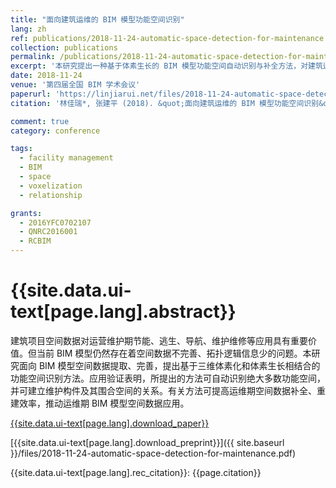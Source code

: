 ```yaml
---
title: "面向建筑运维的 BIM 模型功能空间识别"
lang: zh
ref: publications/2018-11-24-automatic-space-detection-for-maintenance
collection: publications
permalink: /publications/2018-11-24-automatic-space-detection-for-maintenance
excerpt: '本研究提出一种基于体素生长的 BIM 模型功能空间自动识别与补全方法，对建筑运维具有重要价值'
date: 2018-11-24
venue: '第四届全国 BIM 学术会议'
paperurl: 'https://linjiarui.net/files/2018-11-24-automatic-space-detection-for-maintenance.pdf'
citation: '林佳瑞*, 张建平 (2018). &quot;面向建筑运维的 BIM 模型功能空间识别&quot; <i>第四届全国 BIM 学术会议论文集</i>. 289-293. 中国建筑工业出版社. 中国, 合肥.'

comment: true
category: conference

tags: 
  - facility management
  - BIM
  - space
  - voxelization
  - relationship

grants:
  - 2016YFC0702107
  - QNRC2016001
  - RCBIM
---
```



{{site.data.ui-text[page.lang].abstract}}
====

建筑项目空间数据对运营维护期节能、逃生、导航、维护维修等应用具有重要价值。但当前 BIM 模型仍然存在着空间数据不完善、拓扑逻辑信息少的问题。本研究面向 BIM 模型空间数据提取、完善，提出基于三维体素化和体素生长相结合的功能空间识别方法。应用验证表明，所提出的方法可自动识别绝大多数功能空间，并可建立维护构件及其围合空间的关系。有关方法可提高运维期空间数据补全、重建效率，推动运维期 BIM 模型空间数据应用。

[{{site.data.ui-text[page.lang].download_paper}}](http://kns.cnki.net/KCMS/detail/detail.aspx?dbcode=CPFD&dbname=CPFDLAST2019&filename=JGCB201811001059&v=MTA1MjhUbmpxcXhkRWVNT1VLcmlmWnU5dkh5bmxVN3pLSmw0UUx5ckliTEc0SDluTnJvOUZaZXNLQlJOS3VoZGhuajk4)

[{{site.data.ui-text[page.lang].download_preprint}}]({{ site.baseurl }}/files/2018-11-24-automatic-space-detection-for-maintenance.pdf)

{{site.data.ui-text[page.lang].rec_citation}}: {{page.citation}}